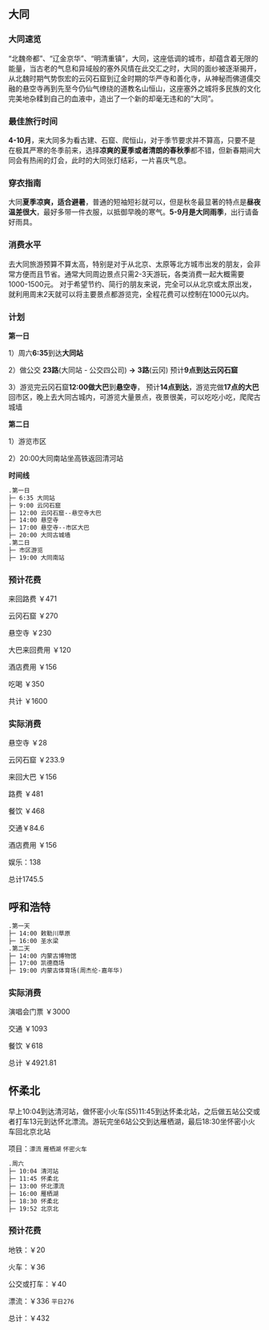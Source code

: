 ## 大同

### 大同速览

“北魏帝都”、“辽金京华”、“明清重镇”，大同，这座低调的城市，却蕴含着无限的能量，当古老的气息和异域般的塞外风情在此交汇之时，大同的面纱被逐渐揭开，从北魏时期气势恢宏的云冈石窟到辽金时期的华严寺和善化寺，从神秘而佛道儒交融的悬空寺再到先至今仍仙气缭绕的道教名山恒山，这座塞外之城将多民族的文化完美地杂糅到自己的血液中，造出了一个新的却毫无违和的“大同”。



### 最佳旅行时间

**4-10月**，来大同多为看古建、石窟、爬恒山，对于季节要求并不算高，只要不是在极其严寒的冬季前来，选择**凉爽的夏季或者清朗的春秋季**都不错，但新春期间大同会有热闹的灯会，此时的大同张灯结彩，一片喜庆气息。



### 穿衣指南

大同**夏季凉爽，适合避暑**，普通的短袖短衫就可以，但是秋冬最显著的特点是**昼夜温差很大**，最好多带一件衣服，以抵御早晚的寒气。**5-9月是大同雨季**，出行请备好雨具。



### 消费水平

去大同旅游预算不算太高，特别是对于从北京、太原等北方城市出发的朋友，会非常方便而且节省。通常大同周边景点只需2-3天游玩，各类消费一起大概需要1000-1500元。
对于希望节约、简行的朋友来说，完全可以从北京或太原出发，就利用周末2天就可以将主要景点都游览完，全程花费可以控制在1000元以内。



### 计划

**第一日**

1）周六**6:35**到达**大同站**

2）做公交 **23路**(大同站 - 公交四公司) **→** **3路**(云冈) 预计**9点到达云冈石窟**

3）游览完云冈石窟**12:00做大巴**到**悬空寺**， 预计**14点到达**，游览完做**17点的大巴**回市区，晚上去大同古城内，可游览大量景点，夜景很美，可以吃吃小吃，爬爬古城墙



**第二日**

1）游览市区

2）20:00大同南站坐高铁返回清河站



**时间线**

```html
.第一日
├─ 6:35 大同站
├─ 9:00 云冈石窟
├─ 12:00 云冈石窟--悬空寺大巴
├─ 14:00 悬空寺
├─ 17:00 悬空寺--市区大巴
├─ 20:00 大同古城墙
.第二日
├─ 市区游览
├─ 19:00 大同南站
```



### **预计花费**

来回路费 ￥471

云冈石窟 ￥270

悬空寺 ￥230

大巴来回费用  ￥120

酒店费用 ￥156

吃喝 ￥350

共计 ￥1600



### 实际消费

悬空寺 ￥28

云冈石窟 ￥233.9

来回大巴 ￥156

路费 ￥481

餐饮 ￥468

交通￥84.6

酒店费用 ￥156

娱乐：138

总计1745.5

## 呼和浩特

```html
.第一天
├─ 14:00 敕勒川草原
├─ 16:00 圣水梁
.第二天
├─ 14:00 内蒙古博物馆
├─ 17:00 凯德商场
├─ 19:00 内蒙古体育场(周杰伦-嘉年华)
```

### 实际消费

演唱会门票 ￥3000

交通 ￥1093

餐饮 ￥618

总计 ￥4921.81

## 怀柔北

早上10:04到达清河站，做怀密小火车(S5)11:45到达怀柔北站，之后做五站公交或者打车13元到达怀北漂流。游玩完坐6站公交到达雁栖湖，最后18:30坐怀密小火车回北京北站

项目：`漂流` `雁栖湖` `怀密火车`

```html
.周六
├─ 10:04 清河站
├─ 11:45 怀柔北
├─ 13:00 怀北漂流
├─ 16:00 雁栖湖
├─ 18:30 怀柔北
├─ 19:52 北京北
```

### 预计花费

地铁：￥20

火车：￥36

公交或打车：￥40

漂流：￥336 `平日276`

总计：￥432



